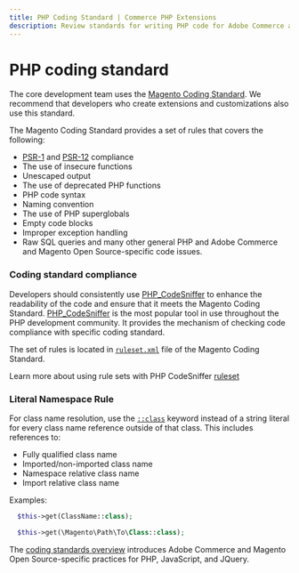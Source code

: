 ```yaml
---
title: PHP Coding Standard | Commerce PHP Extensions
description: Review standards for writing PHP code for Adobe Commerce and Magento Open Source projects.
---
```


# PHP coding standard

The core development team uses the [Magento Coding Standard](https://github.com/magento/magento-coding-standard). We recommend that developers who create extensions and customizations also use this standard.

The Magento Coding Standard provides a set of rules that covers the following:

*  [PSR-1](http://www.php-fig.org/psr/psr-1/) and [PSR-12](http://www.php-fig.org/psr/psr-12/) compliance
*  The use of insecure functions
*  Unescaped output
*  The use of deprecated PHP functions
*  PHP code syntax
*  Naming convention
*  The use of PHP superglobals
*  Empty code blocks
*  Improper exception handling
*  Raw SQL queries and many other general PHP and Adobe Commerce and Magento Open Source-specific code issues.

### Coding standard compliance

Developers should consistently use [PHP_CodeSniffer](http://pear.php.net/manual/en/package.php.php-codesniffer.faq.php) to enhance the readability of the code and ensure that it meets the Magento Coding Standard. [PHP_CodeSniffer](http://pear.php.net/manual/en/package.php.php-codesniffer.faq.php) is the most popular tool in use throughout the PHP development community.
It provides the mechanism of checking code compliance with specific coding standard.

The set of rules is located in [`ruleset.xml`](https://github.com/magento/magento-coding-standard/blob/develop/Magento2/ruleset.xml) file of the Magento Coding Standard.

Learn more about using rule sets with PHP CodeSniffer [ruleset](http://pear.php.net/manual/en/package.php.php-codesniffer.annotated-ruleset.php)

### Literal Namespace Rule

For class name resolution, use the [`::class`](http://php.net/manual/en/language.oop5.basic.php#language.oop5.basic.class.class) keyword instead of a string literal for every class name reference outside of that class.
This includes references to:

*  Fully qualified class name
*  Imported/non-imported class name
*  Namespace relative class name
*  Import relative class name

Examples:

```php
  $this->get(ClassName::class);
```

```php
  $this->get(\Magento\Path\To\Class::class);
```

The [coding standards overview](index.md) introduces Adobe Commerce and Magento Open Source-specific practices for PHP, JavaScript, and JQuery.
